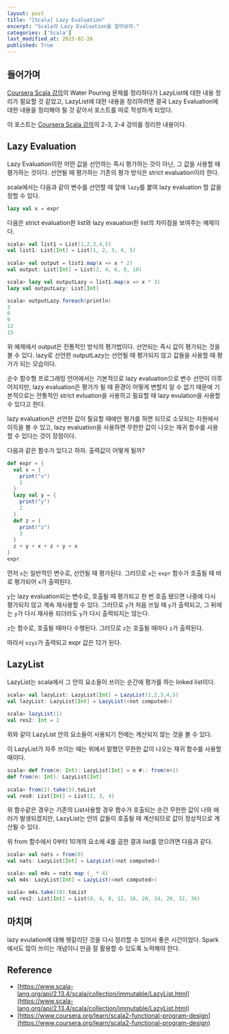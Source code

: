 ```yaml
---
layout: post
title: "[Scala] Lazy Evaluation"
excerpt: "Scala의 Lazy Evaluation을 알아보자."
categories: ['Scala']
last_modified_at: 2023-02-26
published: True
---
```


## 들어가며

[Coursera Scala 강의](https://www.coursera.org/learn/scala2-functional-program-design)의 Water Pouring 문제를 정리하다가 LazyList에 대한 내용 정리가 필요할 것 같았고, LazyList에 대한 내용을 정리하려면 결국 Lazy Evaluation에 대한 내용을 정리해야 될 것 같아서 포스트를 따로 작성하게 되었다.   

이 포스트는 [Coursera Scala 강의](https://www.coursera.org/learn/scala2-functional-program-design)의 2-3, 2-4 강의를 정리한 내용이다.

## Lazy Evaluation

Lazy Evaluation이란 어떤 값을 선언하는 즉시 평가하는 것이 아닌, 그 값을 사용할 때 평가하는 것이다. 선언될 때 평가하는 기존의 평가 방식은 strict evaluation이라 한다. 

scala에서는 다음과 같이 변수를 선언할 때 앞에 `lazy`를 붙여 lazy evaluation 할 값을 정할 수 있다.

```scala
lazy val x = expr
```

다음은 strict evaluation한 list와 lazy evauation한 list의 차이점을 보여주는 예제이다.

```scala
scala> val list1 = List(1,2,3,4,5)
val list1: List[Int] = List(1, 2, 3, 4, 5)
                      
scala> val output = list1.map(x => x * 2)
val output: List[Int] = List(2, 4, 6, 8, 10)

scala> lazy val outputLazy = list1.map(x => x * 3)
lazy val outputLazy: List[Int]

scala> outputLazy.foreach(println)
3
6
9
12
15
```

위 예제에서 output은 전통적인 방식의 평가법이다. 선언되는 즉시 값이 평가되는 것을 볼 수 있다. lazy로 선언한 outputLazy는 선언될 때 평가되지 않고 값들을 사용할 때 평가가 되는 모습이다.   

순수 함수형 프로그래밍 언어에서는 기본적으로 lazy evaluation으로 변수 선언이 이루어지지만, lazy evaluation은 평가가 될 때 환경이 어떻게 변할지 알 수 없기 때문에 기본적으로는 전통적인 strict evluation을 사용하고 필요할 때 lazy evulation을 사용할 수 있다고 한다.   

lazy evaluation은 선언한 값이 필요할 때에만 평가를 하면 되므로 소모되는 자원에서 이득을 볼 수 있고, lazy evaluation을 사용하면 무한한 값이 나오는 재귀 함수를 사용할 수 있다는 것이 장점이다.

다음과 같은 함수가 있다고 하자. 출력값이 어떻게 될까?

```scala
def expr = {
  val x = {
    print("x")
    1
  }
  lazy val y = {
    print("y")
    2
  }
  def z = {
    print("z")
    3
  }
  z + y + x + z + y + x
}
expr
```

먼저 `x`는 일반적인 변수로, 선언될 때 평가된다. 그러므로 `x`는 `expr` 함수가 호출될 때 바로 평가되어 `x`가 출력된다.   

`y`는 lazy evaluation되는 변수로, 호출될 때 평가되고 한 번 호출 됐으면 나중에 다시 평가되지 않고 계속 재사용할 수 있다. 그러므로 `y`가 처음 쓰일 때 `y`가 출력되고, 그 뒤에는 `y`가 다시 재사용 되더라도 `y`가 다시 출력되지는 않는다.   

`z`는 함수로, 호출될 때마다 수행된다. 그러므로 `z`는 호출될 때마다 `z`가 출력된다.   

따라서 ```xzyz```가 출력되고 expr 값은 12가 된다.

## LazyList

LazyList는 scala에서 그 안의 요소들이 쓰이는 순간에 평가를 하는 linked list이다. 

```scala
scala> val lazyList: LazyList[Int] = LazyList(1,2,3,4,5)
val lazyList: LazyList[Int] = LazyList(<not computed>)
                   
scala> lazyList(1)
val res2: Int = 2
```

위와 같이 LazyList 안의 요소들이 사용되기 전에는 계산되지 않는 것을 볼 수 있다.   

이 LazyList가 자주 쓰이는 때는 위에서 말했던 무한한 값이 나오는 재귀 함수를 사용할 때이다.

```scala
scala> def from(n: Int): LazyList[Int] = n #:: from(n+1)
def from(n: Int): LazyList[Int]
    
scala> from(2).take(3).toList
val res0: List[Int] = List(2, 3, 4)
```

위 함수같은 경우는 기존의 List사용할 경우 함수가 호출되는 순간 무한한 값이 나와 에러가 발생되겠지만, LazyList는 안의 값들이 호출될 때 계산되므로 값이 정상적으로 계산될 수 있다.   

위 from 함수에서 0부터 10개의 요소에 4를 곱한 결과 list를 얻으려면 다음과 같다.

```scala
scala> val nats = from(0)
val nats: LazyList[Int] = LazyList(<not computed>)

scala> val m4s = nats map (_ * 4)
val m4s: LazyList[Int] = LazyList(<not computed>)

scala> m4s.take(10).toList
val res2: List[Int] = List(0, 4, 8, 12, 16, 20, 24, 28, 32, 36)
```

## 마치며

lazy evulation에 대해 헷갈리던 것을 다시 정리할 수 있어서 좋은 시간이었다. Spark에서도 많이 쓰이는 개념이니 만큼 잘 활용할 수 있도록 노력해야 한다.

## Reference

- [https://www.scala-lang.org/api/2.13.4/scala/collection/immutable/LazyList.html](https://www.scala-lang.org/api/2.13.4/scala/collection/immutable/LazyList.html)   
- [https://www.coursera.org/learn/scala2-functional-program-design](https://www.coursera.org/learn/scala2-functional-program-design)   
